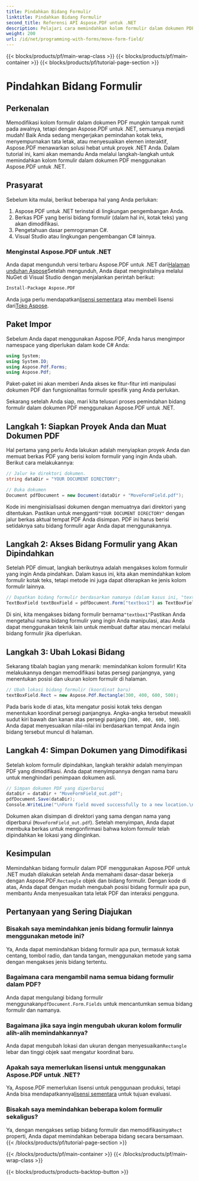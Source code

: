 ```yaml
---
title: Pindahkan Bidang Formulir
linktitle: Pindahkan Bidang Formulir
second_title: Referensi API Aspose.PDF untuk .NET
description: Pelajari cara memindahkan kolom formulir dalam dokumen PDF menggunakan Aspose.PDF for .NET dengan panduan ini. Ikuti tutorial terperinci ini untuk mengubah lokasi kotak teks dengan mudah.
weight: 200
url: /id/net/programming-with-forms/move-form-field/
---
```


{{< blocks/products/pf/main-wrap-class >}}
{{< blocks/products/pf/main-container >}}
{{< blocks/products/pf/tutorial-page-section >}}

# Pindahkan Bidang Formulir

## Perkenalan

Memodifikasi kolom formulir dalam dokumen PDF mungkin tampak rumit pada awalnya, tetapi dengan Aspose.PDF untuk .NET, semuanya menjadi mudah! Baik Anda sedang mengerjakan pemindahan kotak teks, menyempurnakan tata letak, atau menyesuaikan elemen interaktif, Aspose.PDF menawarkan solusi hebat untuk proyek .NET Anda. Dalam tutorial ini, kami akan memandu Anda melalui langkah-langkah untuk memindahkan kolom formulir dalam dokumen PDF menggunakan Aspose.PDF untuk .NET.

## Prasyarat

Sebelum kita mulai, berikut beberapa hal yang Anda perlukan:

1. Aspose.PDF untuk .NET terinstal di lingkungan pengembangan Anda.
2. Berkas PDF yang berisi bidang formulir (dalam hal ini, kotak teks) yang akan dimodifikasi.
3. Pengetahuan dasar pemrograman C#.
4. Visual Studio atau lingkungan pengembangan C# lainnya.

### Menginstal Aspose.PDF untuk .NET

 Anda dapat mengunduh versi terbaru Aspose.PDF untuk .NET dari[Halaman unduhan Aspose](https://releases.aspose.com/pdf/net/)Setelah mengunduh, Anda dapat menginstalnya melalui NuGet di Visual Studio dengan menjalankan perintah berikut:

```bash
Install-Package Aspose.PDF
```

 Anda juga perlu mendapatkan[lisensi sementara](https://purchase.aspose.com/temporary-license/) atau membeli lisensi dari[Toko Aspose](https://purchase.aspose.com/buy).

## Paket Impor

Sebelum Anda dapat menggunakan Aspose.PDF, Anda harus mengimpor namespace yang diperlukan dalam kode C# Anda:

```csharp
using System;
using System.IO;
using Aspose.Pdf.Forms;
using Aspose.Pdf;
```

Paket-paket ini akan memberi Anda akses ke fitur-fitur inti manipulasi dokumen PDF dan fungsionalitas formulir spesifik yang Anda perlukan.

Sekarang setelah Anda siap, mari kita telusuri proses pemindahan bidang formulir dalam dokumen PDF menggunakan Aspose.PDF untuk .NET.

## Langkah 1: Siapkan Proyek Anda dan Muat Dokumen PDF

Hal pertama yang perlu Anda lakukan adalah menyiapkan proyek Anda dan memuat berkas PDF yang berisi kolom formulir yang ingin Anda ubah. Berikut cara melakukannya:

```csharp
// Jalur ke direktori dokumen.
string dataDir = "YOUR DOCUMENT DIRECTORY";

// Buka dokumen
Document pdfDocument = new Document(dataDir + "MoveFormField.pdf");
```

 Kode ini menginisialisasi dokumen dengan memuatnya dari direktori yang ditentukan. Pastikan untuk mengganti`"YOUR DOCUMENT DIRECTORY"` dengan jalur berkas aktual tempat PDF Anda disimpan. PDF ini harus berisi setidaknya satu bidang formulir agar Anda dapat menggunakannya.

## Langkah 2: Akses Bidang Formulir yang Akan Dipindahkan

Setelah PDF dimuat, langkah berikutnya adalah mengakses kolom formulir yang ingin Anda pindahkan. Dalam kasus ini, kita akan memindahkan kolom formulir kotak teks, tetapi metode ini juga dapat diterapkan ke jenis kolom formulir lainnya.

```csharp
// Dapatkan bidang formulir berdasarkan namanya (dalam kasus ini, "textbox1")
TextBoxField textBoxField = pdfDocument.Form["textbox1"] as TextBoxField;
```

 Di sini, kita mengakses bidang formulir bernama`"textbox1"`Pastikan Anda mengetahui nama bidang formulir yang ingin Anda manipulasi, atau Anda dapat menggunakan teknik lain untuk membuat daftar atau mencari melalui bidang formulir jika diperlukan.

## Langkah 3: Ubah Lokasi Bidang

Sekarang tibalah bagian yang menarik: memindahkan kolom formulir! Kita melakukannya dengan memodifikasi batas persegi panjangnya, yang menentukan posisi dan ukuran kolom formulir di halaman.

```csharp
// Ubah lokasi bidang formulir (koordinat baru)
textBoxField.Rect = new Aspose.Pdf.Rectangle(300, 400, 600, 500);
```

Pada baris kode di atas, kita mengatur posisi kotak teks dengan menentukan koordinat persegi panjangnya. Angka-angka tersebut mewakili sudut kiri bawah dan kanan atas persegi panjang (`300, 400, 600, 500`). Anda dapat menyesuaikan nilai-nilai ini berdasarkan tempat Anda ingin bidang tersebut muncul di halaman.

## Langkah 4: Simpan Dokumen yang Dimodifikasi

Setelah kolom formulir dipindahkan, langkah terakhir adalah menyimpan PDF yang dimodifikasi. Anda dapat menyimpannya dengan nama baru untuk menghindari penimpaan dokumen asli.

```csharp
// Simpan dokumen PDF yang diperbarui
dataDir = dataDir + "MoveFormField_out.pdf";
pdfDocument.Save(dataDir);
Console.WriteLine("\nForm field moved successfully to a new location.\nFile saved at " + dataDir);
```

Dokumen akan disimpan di direktori yang sama dengan nama yang diperbarui (`MoveFormField_out.pdf`). Setelah menyimpan, Anda dapat membuka berkas untuk mengonfirmasi bahwa kolom formulir telah dipindahkan ke lokasi yang diinginkan.

## Kesimpulan

 Memindahkan bidang formulir dalam PDF menggunakan Aspose.PDF untuk .NET mudah dilakukan setelah Anda memahami dasar-dasar bekerja dengan Aspose.PDF.`Rectangle` objek dan bidang formulir. Dengan kode di atas, Anda dapat dengan mudah mengubah posisi bidang formulir apa pun, membantu Anda menyesuaikan tata letak PDF dan interaksi pengguna.

## Pertanyaan yang Sering Diajukan

### Bisakah saya memindahkan jenis bidang formulir lainnya menggunakan metode ini?
Ya, Anda dapat memindahkan bidang formulir apa pun, termasuk kotak centang, tombol radio, dan tanda tangan, menggunakan metode yang sama dengan mengakses jenis bidang tertentu.

### Bagaimana cara mengambil nama semua bidang formulir dalam PDF?
 Anda dapat mengulangi bidang formulir menggunakan`pdfDocument.Form.Fields` untuk mencantumkan semua bidang formulir dan namanya.

### Bagaimana jika saya ingin mengubah ukuran kolom formulir alih-alih memindahkannya?
 Anda dapat mengubah lokasi dan ukuran dengan menyesuaikan`Rectangle` lebar dan tinggi objek saat mengatur koordinat baru.

### Apakah saya memerlukan lisensi untuk menggunakan Aspose.PDF untuk .NET?
 Ya, Aspose.PDF memerlukan lisensi untuk penggunaan produksi, tetapi Anda bisa mendapatkannya[lisensi sementara](https://purchase.aspose.com/temporary-license/) untuk tujuan evaluasi.

### Bisakah saya memindahkan beberapa kolom formulir sekaligus?
 Ya, dengan mengakses setiap bidang formulir dan memodifikasinya`Rect` properti, Anda dapat memindahkan beberapa bidang secara bersamaan.
{{< /blocks/products/pf/tutorial-page-section >}}

{{< /blocks/products/pf/main-container >}}
{{< /blocks/products/pf/main-wrap-class >}}

{{< blocks/products/products-backtop-button >}}
